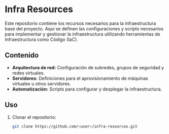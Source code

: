 # Infra Resources

Este repositorio contiene los recursos necesarios para la infraestructura base del proyecto. Aquí se definen las configuraciones y scripts necesarios para implementar y gestionar la infraestructura utilizando herramientas de Infraestructura como Código (IaC).

## Contenido
- **Arquitectura de red:** Configuración de subredes, grupos de seguridad y redes virtuales.
- **Servidores:** Definiciones para el aprovisionamiento de máquinas virtuales u otros servidores.
- **Automatización:** Scripts para configurar y desplegar la infraestructura.

## Uso
1. Clonar el repositorio:
   ```bash
   git clone https://github.com/<user>/infra-resources.git

